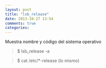 ```yaml
---
layout: post
title: "lsb_release"
date: 2013-10-27 13:54
comments: true
categories: 
---
```

Muestra nombre y código del sistema operativo

>$ lsb_release -a 

>$ cat /etc/*-release (lo mismo)

